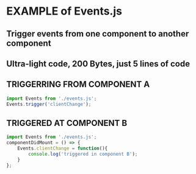 # EXAMPLE of Events.js

## Trigger events from one component to another component
## Ultra-light code, 200 Bytes, just 5 lines of code


## TRIGGERRING FROM COMPONENT A

```js
import Events from './events.js';
Events.trigger('clientChange');
```




## TRIGGERED AT COMPONENT B

```js
import Events from './events.js';
componentDidMount = () => {
	Events.clientChange = function(){
        console.log('triggered in component B');
    }
};
```
